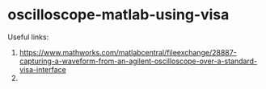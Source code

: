 # oscilloscope-matlab-using-visa
Useful links:
1. https://www.mathworks.com/matlabcentral/fileexchange/28887-capturing-a-waveform-from-an-agilent-oscilloscope-over-a-standard-visa-interface
2. 

